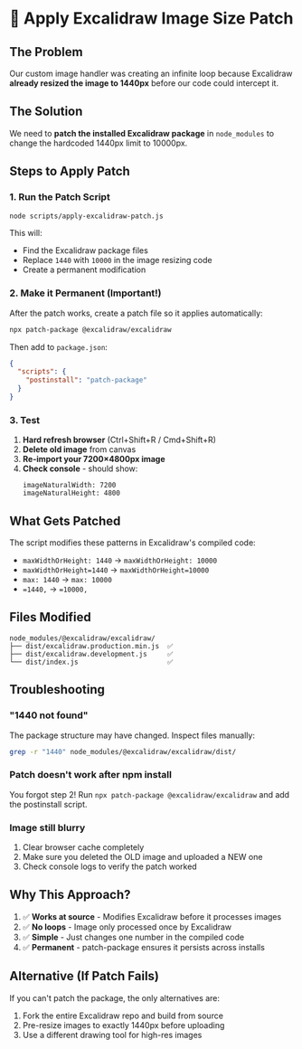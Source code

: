# 🚀 Apply Excalidraw Image Size Patch

## The Problem
Our custom image handler was creating an infinite loop because Excalidraw **already resized the image to 1440px** before our code could intercept it.

## The Solution
We need to **patch the installed Excalidraw package** in `node_modules` to change the hardcoded 1440px limit to 10000px.

## Steps to Apply Patch

### 1. Run the Patch Script

```bash
node scripts/apply-excalidraw-patch.js
```

This will:
- Find the Excalidraw package files
- Replace `1440` with `10000` in the image resizing code
- Create a permanent modification

### 2. Make it Permanent (Important!)

After the patch works, create a patch file so it applies automatically:

```bash
npx patch-package @excalidraw/excalidraw
```

Then add to `package.json`:
```json
{
  "scripts": {
    "postinstall": "patch-package"
  }
}
```

### 3. Test

1. **Hard refresh browser** (Ctrl+Shift+R / Cmd+Shift+R)
2. **Delete old image** from canvas
3. **Re-import your 7200×4800px image**
4. **Check console** - should show:
   ```
   imageNaturalWidth: 7200
   imageNaturalHeight: 4800
   ```

## What Gets Patched

The script modifies these patterns in Excalidraw's compiled code:
- `maxWidthOrHeight: 1440` → `maxWidthOrHeight: 10000`
- `maxWidthOrHeight=1440` → `maxWidthOrHeight=10000`
- `max: 1440` → `max: 10000`
- `=1440,` → `=10000,`

## Files Modified

```
node_modules/@excalidraw/excalidraw/
├── dist/excalidraw.production.min.js  ✅
├── dist/excalidraw.development.js     ✅
└── dist/index.js                      ✅
```

## Troubleshooting

### "1440 not found"
The package structure may have changed. Inspect files manually:
```bash
grep -r "1440" node_modules/@excalidraw/excalidraw/dist/
```

### Patch doesn't work after npm install
You forgot step 2! Run `npx patch-package @excalidraw/excalidraw` and add the postinstall script.

### Image still blurry
1. Clear browser cache completely
2. Make sure you deleted the OLD image and uploaded a NEW one
3. Check console logs to verify the patch worked

## Why This Approach?

1. ✅ **Works at source** - Modifies Excalidraw before it processes images
2. ✅ **No loops** - Image only processed once by Excalidraw
3. ✅ **Simple** - Just changes one number in the compiled code
4. ✅ **Permanent** - patch-package ensures it persists across installs

## Alternative (If Patch Fails)

If you can't patch the package, the only alternatives are:
1. Fork the entire Excalidraw repo and build from source
2. Pre-resize images to exactly 1440px before uploading
3. Use a different drawing tool for high-res images
